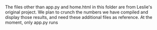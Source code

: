 The files other than app.py and home.html in this folder are from
Leslie's original project. We plan to crunch the numbers we have compiled and display those results, and need these additional files as reference. At the
moment, only app.py runs
